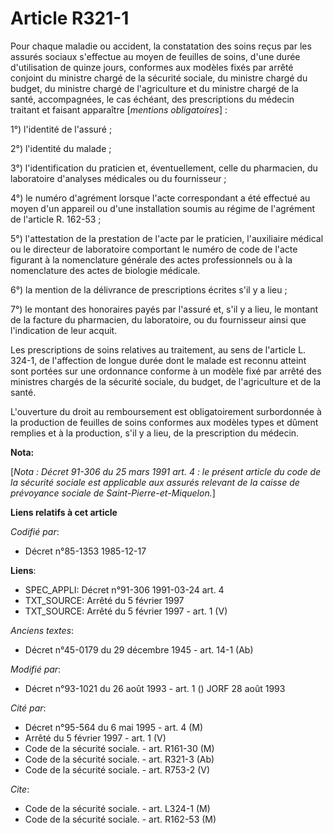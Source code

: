 # Article R321-1

Pour chaque maladie ou accident, la constatation des soins reçus par les assurés sociaux s'effectue au moyen de feuilles de
soins, d'une durée d'utilisation de quinze jours, conformes aux modèles fixés par arrêté conjoint du ministre chargé de la
sécurité sociale, du ministre chargé du budget, du ministre chargé de l'agriculture et du ministre chargé de la santé,
accompagnées, le cas échéant, des prescriptions du médecin traitant et faisant apparaître [*mentions obligatoires*] : 

1°) l'identité de l'assuré ; 

2°) l'identité du malade ; 

3°) l'identification du praticien et, éventuellement, celle du pharmacien, du laboratoire d'analyses médicales ou du
fournisseur ; 

4°) le numéro d'agrément lorsque l'acte correspondant a été effectué au moyen d'un appareil ou d'une installation soumis au
régime de l'agrément de l'article R. 162-53 ; 

5°) l'attestation de la prestation de l'acte par le praticien, l'auxiliaire médical ou le directeur de laboratoire comportant
le numéro de code de l'acte figurant à la nomenclature générale des actes professionnels ou à la nomenclature des actes de
biologie médicale. 

6°) la mention de la délivrance de prescriptions écrites s'il y a lieu ; 

7°) le montant des honoraires payés par l'assuré et, s'il y a lieu, le montant de la facture du pharmacien, du laboratoire,
ou du fournisseur ainsi que l'indication de leur acquit. 

Les prescriptions de soins relatives au traitement, au sens de l'article L. 324-1, de l'affection de longue durée dont le
malade est reconnu atteint sont portées sur une ordonnance conforme à un modèle fixé par arrêté des ministres chargés de la
sécurité sociale, du budget, de l'agriculture et de la santé.

L'ouverture du droit au remboursement est obligatoirement surbordonnée à la production de feuilles de soins conformes aux
modèles types et dûment remplies et à la production, s'il y a lieu, de la prescription du médecin.

**Nota:**

[*Nota : Décret 91-306 du 25 mars 1991 art. 4 : le présent article du code de la sécurité sociale est applicable aux assurés
relevant de la caisse de prévoyance sociale de Saint-Pierre-et-Miquelon.*]

**Liens relatifs à cet article**

_Codifié par_:

  - Décret n°85-1353 1985-12-17

**Liens**:

  - SPEC_APPLI: Décret n°91-306 1991-03-24 art. 4
  - TXT_SOURCE: Arrêté du 5 février 1997
  - TXT_SOURCE: Arrêté du 5 février 1997 - art. 1 (V)

_Anciens textes_:

  - Décret n°45-0179 du 29 décembre 1945 - art. 14-1 (Ab)

_Modifié par_:

  - Décret n°93-1021 du 26 août 1993 - art. 1 () JORF 28 août 1993

_Cité par_:

  - Décret n°95-564 du 6 mai 1995 - art. 4 (M)
  - Arrêté du 5 février 1997 - art. 1 (V)
  - Code de la sécurité sociale. - art. R161-30 (M)
  - Code de la sécurité sociale. - art. R321-3 (Ab)
  - Code de la sécurité sociale. - art. R753-2 (V)

_Cite_:

  - Code de la sécurité sociale. - art. L324-1 (M)
  - Code de la sécurité sociale. - art. R162-53 (M)

